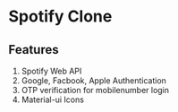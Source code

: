 # Spotify Clone

## Features

1. Spotify Web API
2. Google, Facbook, Apple Authentication
3. OTP verification for mobilenumber login
4. Material-ui Icons
